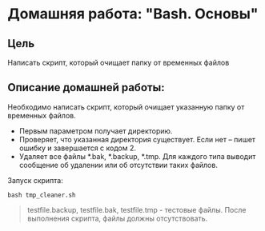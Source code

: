 # Домашняя работа: "Bash. Основы"

## Цель
Написать скрипт, который очищает папку от временных файлов

## Описание домашней работы:

Необходимо написать скрипт, который очищает указанную папку от временных файлов.

- Первым параметром получает директорию.
- Проверяет, что указанная директория существует. Если нет – пишет ошибку и завершается с кодом 2.
- Удаляет все файлы *.bak, *.backup, *.tmp. Для каждого типа выводит сообщение об удалении или об отсутствии таких файлов.

Запуск скрипта:
```
bash tmp_cleaner.sh
```

> testfile.backup, testfile.bak, testfile.tmp - тестовые файлы. После выполнения скрипта, файлы должны отсутствовать.
